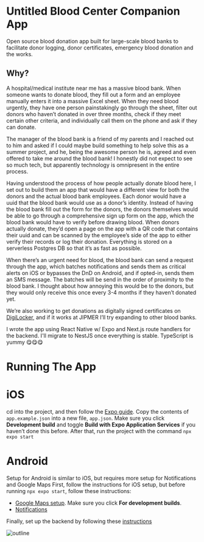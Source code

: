 # Untitled Blood Center Companion App
Open source blood donation app built for large-scale blood banks to facilitate donor logging, donor certificates, emergency blood donation and the works.

## Why?
A hospital/medical institute near me has a massive blood bank. When someone wants to donate blood, they fill out a form and an employee manually enters it into a massive Excel sheet. When they need blood urgently, they have one person painstakingly go through the sheet, filter out donors who haven’t donated in over three months, check if they meet certain other criteria, and individually call them on the phone and ask if they can donate.

The manager of the blood bank is a friend of my parents and I reached out to him and asked if I could maybe build something to help solve this as a summer project, and he, being the awesome person he is, agreed and even offered to take me around the blood bank! I honestly did not expect to see so much tech, but apparently technology is omnipresent in the entire process.

Having understood the process of how people actually donate blood here, I set out to build them an app that would have a different view for both the donors and the actual blood bank employees. Each donor would have a uuid that the blood bank would use as a donor’s identity. Instead of having the blood bank fill out the form for the donors, the donors themselves would be able to go through a comprehensive sign up form on the app, which the blood bank would have to verify before drawing blood. When donors actually donate, they’d open a page on the app with a QR code that contains their uuid and can be scanned by the employee’s side of the app to either verify their records or log their donation. Everything is stored on a serverless Postgres DB so that it’s as fast as possible.

When there’s an urgent need for blood, the blood bank can send a request through the app, which batches notifications and sends them as critical alerts on iOS or bypasses the DnD on Android, and if opted-in, sends them an SMS message. The batches will be send in the order of proximity to the blood bank. I thought about how annoying this would be to the donors, but they would only receive this once every 3-4 months if they haven’t donated yet.

We’re also working to get donations as digitally signed certificates on [DigiLocker](https://www.digilocker.gov.in), and if it works at JIPMER I’ll try expanding to other blood banks.

I wrote the app using React Native w/ Expo and Next.js route handlers for the backend. I'll migrate to NestJS once everything is stable. TypeScript is yummy 😋😋😋

# Running The App

# iOS
cd into the project, and then follow the [Expo guide](https://docs.expo.dev/get-started/set-up-your-environment/). Copy the contents of `app.example.json` into a new file, `app.json`. Make sure you click **Development build** and toggle **Build with Expo Application Services** if you haven’t done this before. After that, run the project with the command ```npx expo start```

# Android
Setup for Android is similar to iOS, but requires more setup for Notifications and Google Maps
First, follow the instructions for iOS setup, but before running `npx expo start`, follow these instructions:
- [Google Maps setup](https://docs.expo.dev/versions/latest/sdk/map-view/#android). Make sure you click **For development builds**.
- [Notifications](https://docs.expo.dev/push-notifications/fcm-credentials/)


Finally, set up the backend by following these [instructions](https://github.com/mikidoodle/bloodbankapi)


![outline](https://i.imgur.com/8rNSFwg.png)


